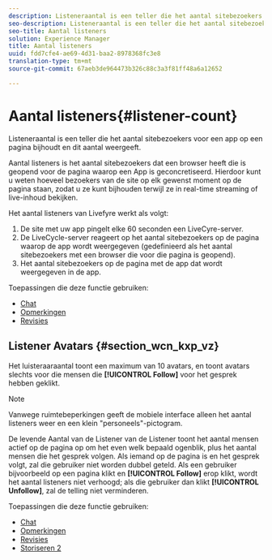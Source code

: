 ```yaml
---
description: Listeneraantal is een teller die het aantal sitebezoekers voor een app op een pagina bijhoudt en dit aantal weergeeft.
seo-description: Listeneraantal is een teller die het aantal sitebezoekers voor een app op een pagina bijhoudt en dit aantal weergeeft.
seo-title: Aantal listeners
solution: Experience Manager
title: Aantal listeners
uuid: fdd7cfe4-ae69-4d31-baa2-8978368fc3e8
translation-type: tm+mt
source-git-commit: 67aeb3de964473b326c88c3a3f81ff48a6a12652

---
```



# Aantal listeners{#listener-count}

Listeneraantal is een teller die het aantal sitebezoekers voor een app op een pagina bijhoudt en dit aantal weergeeft.

Aantal listeners is het aantal sitebezoekers dat een browser heeft die is geopend voor de pagina waarop een App is geconcretiseerd. Hierdoor kunt u weten hoeveel bezoekers van de site op elk gewenst moment op de pagina staan, zodat u ze kunt bijhouden terwijl ze in real-time streaming of live-inhoud bekijken.

Het aantal listeners van Livefyre werkt als volgt:

1. De site met uw app pingelt elke 60 seconden een LiveCyre-server.
1. De LiveCycle-server reageert op het aantal sitebezoekers op de pagina waarop de app wordt weergegeven (gedefinieerd als het aantal sitebezoekers met een browser die voor die pagina is geopend).
1. Het aantal sitebezoekers op de pagina met de app dat wordt weergegeven in de app.

Toepassingen die deze functie gebruiken:

* [Chat](../c-about-apps/c-chat-app/c-chat-app.md#c_chat_app)
* [Opmerkingen](/help/using/c-about-apps/c-comments/c-comments.md)
* [Revisies](../c-about-apps/c-reviews-app/c-reviews-app.md#c_reviews_app)

## Listener Avatars {#section_wcn_kxp_vz}

Het luisteraaraantal toont een maximum van 10 avatars, en toont avatars slechts voor die mensen die **[!UICONTROL Follow]** voor het gesprek hebben geklikt.

>[!NOTE]
>
>Vanwege ruimtebeperkingen geeft de mobiele interface alleen het aantal listeners weer en een klein &quot;personeels&quot;-pictogram.

De levende Aantal van de Listener van de Listener toont het aantal mensen actief op de pagina op om het even welk bepaald ogenblik, plus het aantal mensen die het gesprek volgen. Als iemand op de pagina is en het gesprek volgt, zal die gebruiker niet worden dubbel geteld. Als een gebruiker bijvoorbeeld op een pagina klikt en **[!UICONTROL Follow]** erop klikt, wordt het aantal listeners niet verhoogd; als die gebruiker dan klikt **[!UICONTROL Unfollow]**, zal de telling niet verminderen.

Toepassingen die deze functie gebruiken:

* [Chat](../c-about-apps/c-chat-app/c-chat-app.md#c_chat_app)
* [Opmerkingen](/help/using/c-about-apps/c-comments/c-comments.md)
* [Revisies](../c-about-apps/c-reviews-app/c-reviews-app.md#c_reviews_app)
* [Storiseren 2](../c-about-apps/c-storify2/c-storify2.md#c_storify2)

